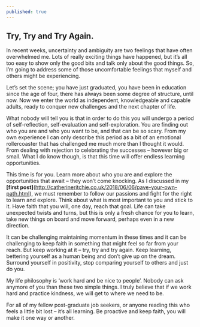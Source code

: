 ```yaml
---
published: true
---
```

## Try, Try and Try Again.


In recent weeks, uncertainty and ambiguity are two feelings that have often overwhelmed me. Lots of really exciting things have happened, but it’s all too easy to show only the good bits and talk only about the good things. So, I’m going to address some of those uncomfortable feelings that myself and others might be experiencing. 

Let’s set the scene; you have just graduated, you have been in education since the age of four, there has always been some degree of structure, until now. Now we enter the world as independent, knowledgeable and capable adults, ready to conquer new challenges and the next chapter of life.

What nobody will tell you is that in order to do this you will undergo a period of self-reflection, self-evaluation and self-exploration. You are finding out who you are and who you want to be, and that can be so scary. From my own experience I can only describe this period as a bit of an emotional rollercoaster that has challenged me much more than I thought it would. From dealing with rejection to celebrating the successes – however big or small. What I do know though, is that this time will offer endless learning opportunities. 

This time is for you. Learn more about who you are and explore the opportunities that await – they won’t come knocking. As I discussed in my **[first post]**(http://catherineritchie.co.uk/2018/06/06/pave-your-own-path.html), we must remember to follow our passions and fight for the right to learn and explore. Think about what is most important to you and stick to it. Have faith that you will, one day, reach that goal. Life can take unexpected twists and turns, but this is only a fresh chance for you to learn, take new things on board and move forward, perhaps even in a new direction. 

It can be challenging maintaining momentum in these times and it can be challenging to keep faith in something that might feel so far from your reach. But keep working at it – try, try and try again. Keep learning, bettering yourself as a human being and don’t give up on the dream. Surround yourself in positivity, stop comparing yourself to others and just do you. 

My life philosophy is ‘work hard and be nice to people’. Nobody can ask anymore of you than these two simple things. I truly believe that if we work hard and practice kindness, we will get to where we need to be.

For all of my fellow post-graduate job seekers, or anyone reading this who feels a little bit lost – it’s all learning. Be proactive and keep faith, you will make it one way or another.


